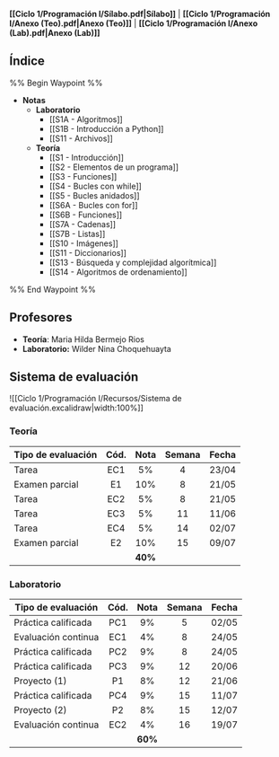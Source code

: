 **[[Ciclo 1/Programación I/Sílabo.pdf|Sílabo]]** | **[[Ciclo 1/Programación I/Anexo (Teo).pdf|Anexo (Teo)]]** | **[[Ciclo 1/Programación I/Anexo (Lab).pdf|Anexo (Lab)]]**

## Índice

%% Begin Waypoint %%
- **Notas**
	- **Laboratorio**
		- [[S1A - Algoritmos]]
		- [[S1B - Introducción a Python]]
		- [[S11 - Archivos]]
	- **Teoría**
		- [[S1 - Introducción]]
		- [[S2 - Elementos de un programa]]
		- [[S3 - Funciones]]
		- [[S4 - Bucles con while]]
		- [[S5  - Bucles anidados]]
		- [[S6A - Bucles con for]]
		- [[S6B - Funciones]]
		- [[S7A - Cadenas]]
		- [[S7B - Listas]]
		- [[S10 - Imágenes]]
		- [[S11 - Diccionarios]]
		- [[S13 - Búsqueda y complejidad algorítmica]]
		- [[S14 - Algoritmos de ordenamiento]]

%% End Waypoint %%

## Profesores

- **Teoría**: Maria Hilda Bermejo Rios
- **Laboratorio:** Wilder Nina Choquehuayta

## Sistema de evaluación

![[Ciclo 1/Programación I/Recursos/Sistema de evaluación.excalidraw|width:100%]]

### Teoría

| Tipo de evaluación | Cód. |  Nota   | Semana | Fecha |
| ------------------ | :--: | :-----: | :----: | :---: |
| Tarea              | EC1  |   5%    |   4    | 23/04 |
| Examen parcial     |  E1  |   10%   |   8    | 21/05 |
| Tarea              | EC2  |   5%    |   8    | 21/05 |
| Tarea              | EC3  |   5%    |   11   | 11/06 |
| Tarea              | EC4  |   5%    |   14   | 02/07 |
| Examen parcial     |  E2  |   10%   |   15   | 09/07 |
|                    |      | **40%** |        |       |

### Laboratorio

| Tipo de evaluación  | Cód. |  Nota   | Semana | Fecha |
| ------------------- | :--: | :-----: | :----: | :---: |
| Práctica calificada | PC1  |   9%    |   5    | 02/05 |
| Evaluación continua | EC1  |   4%    |   8    | 24/05 |
| Práctica calificada | PC2  |   9%    |   8    | 24/05 |
| Práctica calificada | PC3  |   9%    |   12   | 20/06 |
| Proyecto (1)        |  P1  |   8%    |   12   | 21/06 |
| Práctica calificada | PC4  |   9%    |   15   | 11/07 |
| Proyecto (2)        |  P2  |   8%    |   15   | 12/07 |
| Evaluación continua | EC2  |   4%    |   16   | 19/07 |
|                     |      | **60%** |        |       |